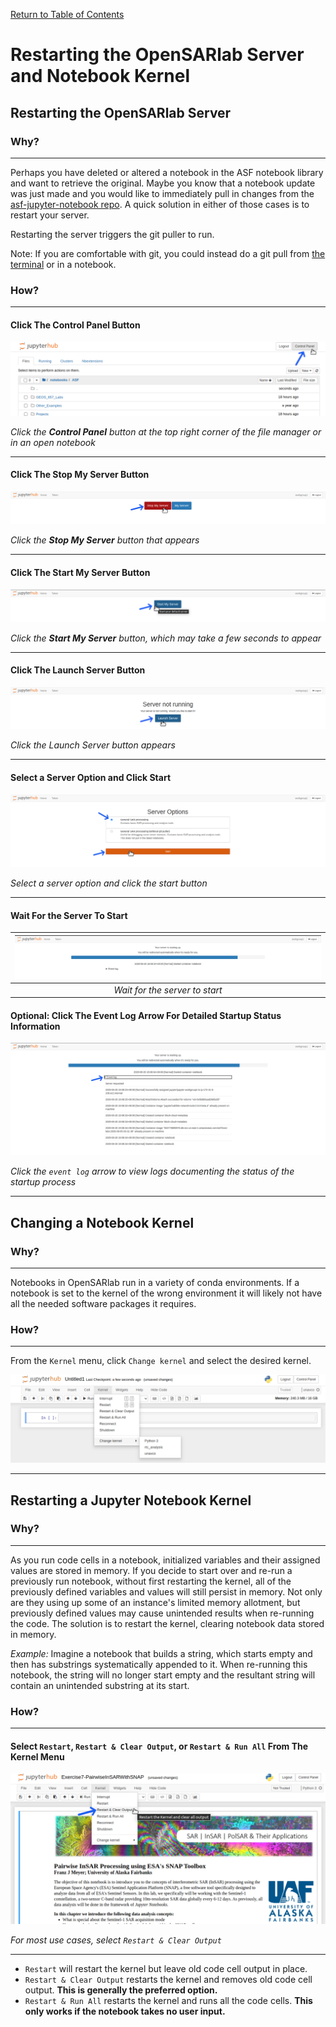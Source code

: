 [Return to Table of Contents](../user.md)

# Restarting the OpenSARlab Server and Notebook Kernel

## Restarting the OpenSARlab Server
### Why?
---
Perhaps you have deleted or altered a notebook in the ASF notebook library and want to retrieve the original. Maybe you know that a notebook update was just made and you would like to immediately pull in changes from the [asf-jupyter-notebook repo](https://github.com/asfadmin/asf-jupyter-notebooks). A quick solution in either of those cases is to restart your server.

Restarting the server triggers the git puller to run.

Note: If you are comfortable with git, you could instead do a git pull from 
[the terminal](OpenSARlab_terminal.md) or in a notebook. 

### How?
---
#### Click The Control Panel Button

![Click the Control Panel button](../assets/control_panel.png)

*Click the **Control Panel** button at the top right corner of the file manager or in an open notebook*

---

#### Click The Stop My Server Button

![Click the Stop My Server button](../assets/stop_my_server.png)

*Click the **Stop My Server** button that appears*

---

#### Click The Start My Server Button

![Click the Start My Server button](../assets/start_my_server.png)

*Click the **Start My Server** button, which may take a few seconds to appear*

---

#### Click The Launch Server Button

![Click the Launch Server button](../assets/launch_server.png)

*Click the Launch Server button appears*

---

#### Select a Server Option and Click Start

![Select a server option and click the start button](../assets/server_options.png)

*Select a server option and click the start button*

---

#### Wait For the Server To Start

| ![Wait for the server to start](../assets/server_status.png) | 
|:-------------:|
| *Wait for the server to start* |

#### Optional: Click The Event Log Arrow For Detailed Startup Status Information

![Click the event log arrow](../assets/event_log.png)

*Click the `event log` arrow to view logs documenting the status of the startup process*

---

## Changing a Notebook Kernel

### Why?
---
Notebooks in OpenSARlab run in a variety of conda environments. If a notebook is set to the kernel of the wrong environment it will likely not have all the needed software packages it requires. 

### How?
---
From the `Kernel` menu, click `Change kernel` and select the desired kernel.

![From the `Kernel` menu, click `Change kernel` and select the desired kernel](../assets/change_kernel.png)

---

## Restarting a Jupyter Notebook Kernel
### Why?
---
As you run code cells in a notebook, initialized variables and their assigned values are stored in memory. If you decide to start over and re-run a previously run notebook, without first restarting the kernel, all of the previously defined variables and values will still persist in memory. Not only are they using up some of an instance's limited memory allotment, but previously defined values may cause unintended results when re-running the code. The solution is to restart the kernel, clearing notebook data stored in memory.

*Example:* Imagine a notebook that builds a string, which starts empty and then has substrings systematically appended to it. When re-running this notebook, the string will no longer start empty and the resultant string will contain an unintended substring at its start.

### How?
---
#### Select `Restart`, `Restart & Clear Output`, or `Restart & Run All` From The Kernel Menu

![Select restart and clear all from the kernel menu](../assets/restart_clear_all.png)

*For most use cases, select `Restart & Clear Output`*

---

- `Restart` will restart the kernel but leave old code cell output in place.
- `Restart & Clear Output` restarts the kernel and removes old code cell output. **This is generally the preferred option.**
- `Restart & Run All` restarts the kernel and runs all the code cells. **This only works if the notebook takes no user input.**